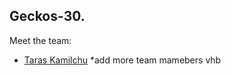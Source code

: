 ## Geckos-30.

Meet the team:

  * [Taras Kamilchu](https://github.com/luckyboy13)
  *add more team mamebers
vhb
